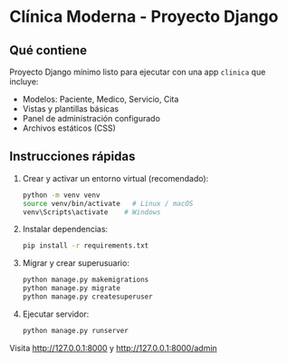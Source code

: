 # Clínica Moderna - Proyecto Django

## Qué contiene
Proyecto Django mínimo listo para ejecutar con una app `clinica` que incluye:
- Modelos: Paciente, Medico, Servicio, Cita
- Vistas y plantillas básicas
- Panel de administración configurado
- Archivos estáticos (CSS)

## Instrucciones rápidas
1. Crear y activar un entorno virtual (recomendado):
   ```bash
   python -m venv venv
   source venv/bin/activate   # Linux / macOS
   venv\Scripts\activate    # Windows
   ```
2. Instalar dependencias:
   ```bash
   pip install -r requirements.txt
   ```
3. Migrar y crear superusuario:
   ```bash
   python manage.py makemigrations
   python manage.py migrate
   python manage.py createsuperuser
   ```
4. Ejecutar servidor:
   ```bash
   python manage.py runserver
   ```
Visita http://127.0.0.1:8000 y http://127.0.0.1:8000/admin
